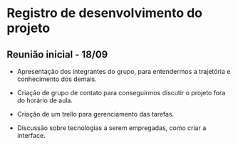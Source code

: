 # Registro de desenvolvimento do projeto

## Reunião inicial - 18/09
+ Apresentação dos integrantes do grupo, para entendermos a trajetória e conhecimento dos demais.

+ Criação de grupo de contato para conseguirmos discutir o projeto fora do horário de aula.

+ Criação de um trello para gerenciamento das tarefas.

+ Discussão sobre tecnologias a serem empregadas, como criar a interface.